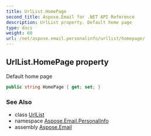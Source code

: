 ```yaml
---
title: UrlList.HomePage
second_title: Aspose.Email for .NET API Reference
description: UrlList property. Default home page
type: docs
weight: 60
url: /net/aspose.email.personalinfo/urllist/homepage/
---
```

## UrlList.HomePage property

Default home page

```csharp
public string HomePage { get; set; }
```

### See Also

* class [UrlList](../)
* namespace [Aspose.Email.PersonalInfo](../../urllist/)
* assembly [Aspose.Email](../../../)


